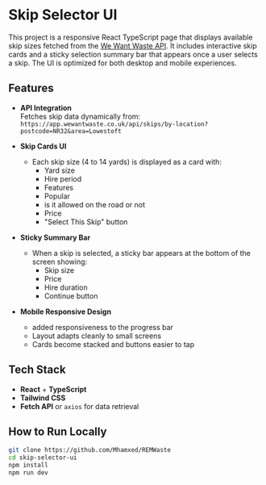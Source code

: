 # Skip Selector UI

This project is a responsive React TypeScript page that displays available skip sizes fetched from the [We Want Waste API](https://app.wewantwaste.co.uk). It includes interactive skip cards and a sticky selection summary bar that appears once a user selects a skip. The UI is optimized for both desktop and mobile experiences.

## Features

- **API Integration**  
  Fetches skip data dynamically from:  
  `https://app.wewantwaste.co.uk/api/skips/by-location?postcode=NR32&area=Lowestoft`

- **Skip Cards UI**  
  - Each skip size (4 to 14 yards) is displayed as a card with:
    - Yard size
    - Hire period
    - Features
    - Popular
    - is it allowed on the road or not
    - Price
    - "Select This Skip" button

- **Sticky Summary Bar**  
  - When a skip is selected, a sticky bar appears at the bottom of the screen showing:
    - Skip size
    - Price
    - Hire duration
    - Continue button

- **Mobile Responsive Design**  
  - added responsiveness to the progress bar
  - Layout adapts cleanly to small screens
  - Cards become stacked and buttons easier to tap



## Tech Stack

- **React** + **TypeScript**
- **Tailwind CSS**
- **Fetch API** or `axios` for data retrieval

## How to Run Locally

```bash
git clone https://github.com/Mhamxed/REMWaste
cd skip-selector-ui
npm install
npm run dev

